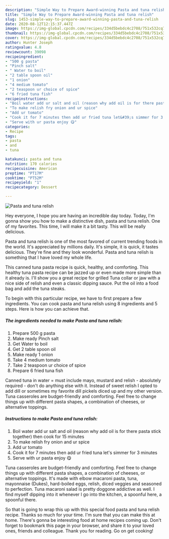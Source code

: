 ```yaml
---
description: "Simple Way to Prepare Award-winning Pasta and tuna relish"
title: "Simple Way to Prepare Award-winning Pasta and tuna relish"
slug: 1453-simple-way-to-prepare-award-winning-pasta-and-tuna-relish
date: 2020-08-12T12:15:37.447Z
image: https://img-global.cpcdn.com/recipes/334d5bebdc4c2708/751x532cq70/pasta-and-tuna-relish-recipe-main-photo.jpg
thumbnail: https://img-global.cpcdn.com/recipes/334d5bebdc4c2708/751x532cq70/pasta-and-tuna-relish-recipe-main-photo.jpg
cover: https://img-global.cpcdn.com/recipes/334d5bebdc4c2708/751x532cq70/pasta-and-tuna-relish-recipe-main-photo.jpg
author: Hunter Joseph
ratingvalue: 4.8
reviewcount: 39098
recipeingredient:
- "500 g pasta"
- "Pinch salt"
- " Water to boil"
- "2 table spoon oil"
- "1 onion"
- "4 medium tomato"
- "2 teaspoon ur choice of spice"
- "6 fried tuna fish"
recipeinstructions:
- "Boil water add ur salt and oil (reason why add oil is for there pasta stick together) then cook for 15 minutes"
- "To make relish fry onion and ur spice"
- "Add ur tomato"
- "Cook it for 7 minutes then add ur fried tuna let&#39;s simmer for 3 minutes"
- "Serve with ur pasta enjoy 😋"
categories:
- Recipe
tags:
- pasta
- and
- tuna

katakunci: pasta and tuna 
nutrition: 170 calories
recipecuisine: American
preptime: "PT17M"
cooktime: "PT52M"
recipeyield: "1"
recipecategory: Dessert

---
```



![Pasta and tuna relish](https://img-global.cpcdn.com/recipes/334d5bebdc4c2708/751x532cq70/pasta-and-tuna-relish-recipe-main-photo.jpg)

Hey everyone, I hope you are having an incredible day today. Today, I'm gonna show you how to make a distinctive dish, pasta and tuna relish. One of my favorites. This time, I will make it a bit tasty. This will be really delicious.

Pasta and tuna relish is one of the most favored of current trending foods in the world. It's appreciated by millions daily. It's simple, it is quick, it tastes delicious. They're fine and they look wonderful. Pasta and tuna relish is something that I have loved my whole life.

This canned tuna pasta recipe is quick, healthy, and comforting. This healthy tuna pasta recipe can be jazzed up or even made more simple than it already is. I&#39;ll show you a great recipe for grilled Tuna collar or jaw with a nice side of relish and even a classic dipping sauce. Put the oil into a food bag and add the tuna steaks.


To begin with this particular recipe, we have to first prepare a few ingredients. You can cook pasta and tuna relish using 8 ingredients and 5 steps. Here is how you can achieve that.

<!--inarticleads1-->

##### The ingredients needed to make Pasta and tuna relish:

1. Prepare 500 g pasta
1. Make ready Pinch salt
1. Get  Water to boil
1. Get 2 table spoon oil
1. Make ready 1 onion
1. Take 4 medium tomato
1. Take 2 teaspoon ur choice of spice
1. Prepare 6 fried tuna fish


Canned tuna in water = must include mayo, mustard and relish - absolutely required - don&#39;t do anything else with it. Instead of sweet relish I opted to add dill or sometimes my favorite dill pickels diced up and my other version. Tuna casseroles are budget-friendly and comforting. Feel free to change things up with different pasta shapes, a combination of cheeses, or alternative toppings. 

<!--inarticleads2-->

##### Instructions to make Pasta and tuna relish:

1. Boil water add ur salt and oil (reason why add oil is for there pasta stick together) then cook for 15 minutes
1. To make relish fry onion and ur spice
1. Add ur tomato
1. Cook it for 7 minutes then add ur fried tuna let&#39;s simmer for 3 minutes
1. Serve with ur pasta enjoy 😋


Tuna casseroles are budget-friendly and comforting. Feel free to change things up with different pasta shapes, a combination of cheeses, or alternative toppings. It&#39;s made with elbow macaroni pasta, tuna, mayonnaise (Dukes), hard-boiled eggs, relish, diced veggies and seasoned to perfection. Tuna macaroni salad is pretty doggone addictive as well. I find myself dipping into it whenever I go into the kitchen, a spoonful here, a spoonful there. 

So that is going to wrap this up with this special food pasta and tuna relish recipe. Thanks so much for your time. I'm sure that you can make this at home. There's gonna be interesting food at home recipes coming up. Don't forget to bookmark this page in your browser, and share it to your loved ones, friends and colleague. Thank you for reading. Go on get cooking!
